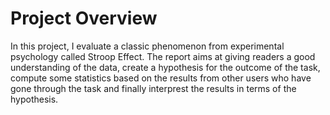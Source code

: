 # Project Overview

In this project, I evaluate a classic phenomenon from experimental psychology called Stroop Effect. The report aims at giving readers a good understanding of the data, create a hypothesis for the outcome of the task, compute some statistics based on the results from other users who have gone through the task and finally interprest the results in terms of the hypothesis.
